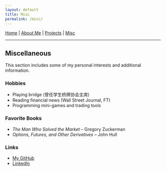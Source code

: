 ```yaml
---
layout: default
title: Misc
permalink: /misc/
---
```


[Home](index.md) | [About Me](about.md) | [Projects](projects.md) | [Misc](misc.md)

---

## Miscellaneous

This section includes some of my personal interests and additional information.

### Hobbies

- Playing bridge (曾任学生桥牌协会主席)
- Reading financial news (Wall Street Journal, FT)
- Programming mini-games and trading tools

### Favorite Books

- *The Man Who Solved the Market* – Gregory Zuckerman
- *Options, Futures, and Other Derivatives* – John Hull

### Links

- [My GitHub](https://github.com/v1p98)
- [LinkedIn](https://linkedin.com/in/your-profile)
